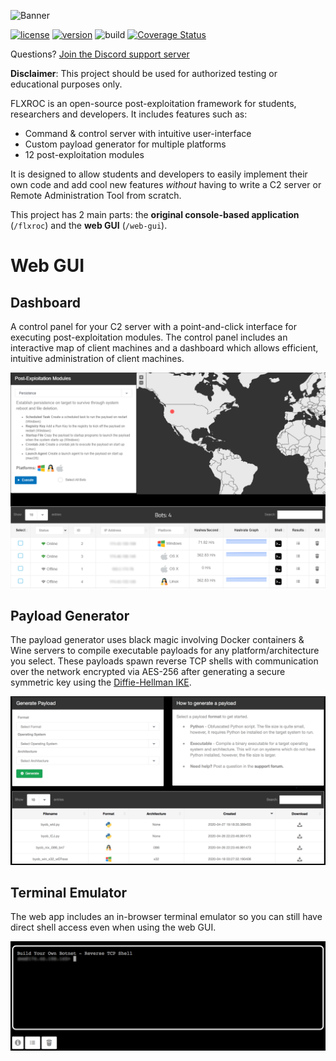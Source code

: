 ![Banner](https://github.com/incaseddevelopment/flxroc/blob/master/flxroc/static/fluxroc_logo_black.svg)

[![license](https://img.shields.io/badge/license-GPL-brightgreen.svg)](https://github.com/incaseddevelopment/flxroc/blob/master/LICENSE)
[![version](https://img.shields.io/badge/version-1.0-lightgrey.svg)](https://github.com/incaseddevelopment/flxroc)
![build](https://github.com/incaseddevelopment/flxroc/workflows/build/badge.svg)
[![Coverage Status](https://coveralls.io/repos/github/incaseddevelopment/flxroc/badge.svg)](https://coveralls.io/github/incaseddevelopment/flxroc)

Questions? [Join the Discord support server](https://discord.gg/hTUKhHYTPe)

__Disclaimer__: This project should be used for authorized testing or educational purposes only.

FLXROC is an open-source post-exploitation framework for students, researchers and developers. It includes features such as:
- Command & control server with intuitive user-interface
- Custom payload generator for multiple platforms
- 12 post-exploitation modules

It is designed to allow students and developers to easily implement their own code and add cool new
features *without* having to write a C2 server or Remote Administration Tool from scratch.

This project has 2 main parts: the **original console-based application** (`/flxroc`) and the **web GUI** (`/web-gui`).

# Web GUI

## Dashboard
A control panel for your C2 server with a point-and-click interface for executing post-exploitation modules. The control panel includes an interactive map of client machines and a dashboard which allows efficient, intuitive administration of client machines.

![dashboard_preview](https://github.com/incaseddevelopment/flxroc/blob/master/web-gui/flxroc/assets/images/previews/preview-dashboard.png)

## Payload Generator
The payload generator uses black magic involving Docker containers & Wine servers to compile executable payloads for any platform/architecture you select. These payloads spawn reverse TCP shells with communication over the network encrypted via AES-256 after generating a secure symmetric key using the [Diffie-Hellman IKE](https://tools.ietf.org/html/rfc2409).

![payloads_preview](https://github.com/incaseddevelopment/flxroc/blob/master/web-gui/flxroc/assets/images/previews/preview-payloads2.png)

## Terminal Emulator
The web app includes an in-browser terminal emulator so you can still have direct shell access even when using the web GUI.

![terminal_preview](https://github.com/incaseddevelopment/flxroc/blob/master/web-gui/flxroc/assets/images/previews/preview-shell.png)
